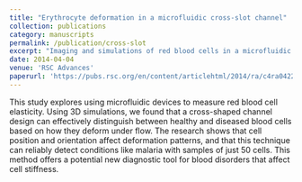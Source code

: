```yaml
---
title: "Erythrocyte deformation in a microfluidic cross-slot channel"
collection: publications
category: manuscripts
permalink: /publication/cross-slot
excerpt: "Imaging and simulations of red blood cells in a microfluidic cross-slot device.<br/><img src='/images/cross-slot.png'>"
date: 2014-04-04
venue: 'RSC Advances'
paperurl: 'https://pubs.rsc.org/en/content/articlehtml/2014/ra/c4ra04229h'
---
```


This study explores using microfluidic devices to measure red blood cell elasticity. Using 3D simulations, we found that a cross-shaped channel design can effectively distinguish between healthy and diseased blood cells based on how they deform under flow. The research shows that cell position and orientation affect deformation patterns, and that this technique can reliably detect conditions like malaria with samples of just 50 cells. This method offers a potential new diagnostic tool for blood disorders that affect cell stiffness.